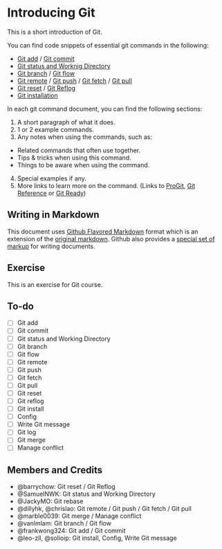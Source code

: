 # Introducing Git

This is a short introduction of Git.

You can find code snippets of essential git commands in the following:

- [Git add](git-add.md) / [Git commit](git-commit.md)
- [Git status and Worknig Directory](working-directory.md)
- [Git branch](git-branch.md) / [Git flow](git-flow.md)
- [Git remote](git-remote.md) / [Git push](git-push.md) / [Git fetch](git-fetch.md) / [Git pull](git-pull.md)
- [Git reset](git-reset.md) / [Git Reflog](git-reflog.md)
- [Git installation](git-install.md)


In each git command document, you can find the following sections:

1. A short paragraph of what it does.
2. 1 or 2 example commands.
3. Any notes when using the commands, such as:
  - Related commands that often use together.
  - Tips & tricks when using this command.
  - Things to be aware when using the command.
4. Special examples if any.
5. More links to learn more on the command. (Links to [ProGit](https://progit.org), [Git Reference](http://git-scm.com/docs) or [Git Ready](http://gitready.com))

## Writing in Markdown

This document uses [Github Flavored Markdown](https://help.github.com/articles/github-flavored-markdown/) format which is an extension of the [original markdown](http://daringfireball.net/projects/markdown/syntax). Github also provides a [special set of markup](https://help.github.com/articles/writing-on-github/) for writing documents.

## Exercise

This is an exercise for Git course.

## To-do

- [ ] Git add
- [ ] Git commit
- [ ] Git status and Working Directory
- [ ] Git branch
- [ ] Git flow
- [ ] Git remote
- [ ] Git push
- [ ] Git fetch
- [ ] Git pull
- [ ] Git reset
- [ ] Git reflog
- [ ] Git install
- [ ] Config
- [ ] Write Git message
- [ ] Git log
- [ ] Git merge
- [ ] Manage conflict

## Members and Credits

- @barrychow: Git reset / Git Reflog
- @SamuelNWK: Git status and Working Directory
- @JackyMO: Git rebase
- @dillyhk, @chrislao: Git remote / Git push / Git fetch / Git pull
- @marble0039: Git merge / Manage conflict
- @vanlmlam: Git branch / Git flow
- @frankwong324: Git add / Git commit
- @leo-zll, @solioip: Git install, Config, Write Git message

